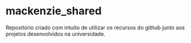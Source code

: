 # mackenzie_shared
Repositório criado com intuito de utilizar os recursos do github junto aos projetos desenvolvidos na universidade.
